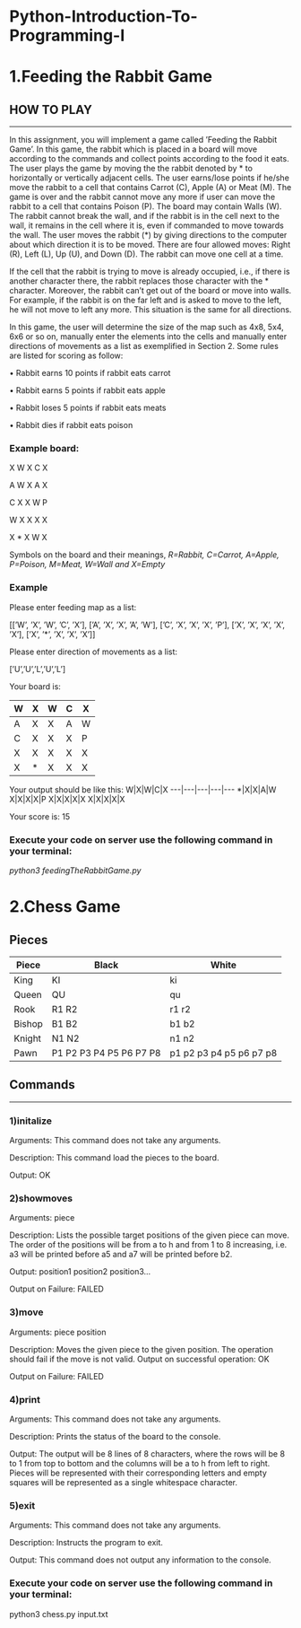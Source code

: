 # Python-Introduction-To-Programming-I
# 1.Feeding the Rabbit Game
## HOW TO PLAY
***
In this assignment, you will implement a game called ’Feeding the Rabbit Game’. In this
game, the rabbit which is placed in a board will move according to the commands and collect
points according to the food it eats. The user plays the game by moving the the rabbit
denoted by * to horizontally or vertically adjacent cells. The user earns/lose points if he/she
move the rabbit to a cell that contains Carrot (C), Apple (A) or Meat (M). The game is over
and the rabbit cannot move any more if user can move the rabbit to a cell that contains
Poison (P). The board may contain Walls (W). The rabbit cannot break the wall, and if the
rabbit is in the cell next to the wall, it remains in the cell where it is, even if commanded to
move towards the wall. The user moves the rabbit (*) by giving directions to the computer
about which direction it is to be moved. There are four allowed moves: Right (R), Left (L),
Up (U), and Down (D). The rabbit can move one cell at a time.

If the cell that the rabbit is trying to move is already occupied, i.e., if there is another character
there, the rabbit replaces those character with the * character. Moreover, the rabbit can’t
get out of the board or move into walls. For example, if the rabbit is on the far left and is
asked to move to the left, he will not move to left any more. This situation is the same for
all directions.

In this game, the user will determine the size of the map such as 4x8, 5x4, 6x6 or so on,
manually enter the elements into the cells and manually enter directions of movements as a
list as exemplified in Section 2.
Some rules are listed for scoring as follow:

• Rabbit earns 10 points if rabbit eats carrot

• Rabbit earns 5 points if rabbit eats apple

• Rabbit loses 5 points if rabbit eats meats

• Rabbit dies if rabbit eats poison



### Example board:

X W X C X

A W X A X

C X X W P

W X X X X

X * X W X

Symbols on the board and their meanings, *R=Rabbit, C=Carrot, A=Apple, P=Poison, M=Meat,*
*W=Wall and X=Empty*

### Example
Please enter feeding map as a list:

[[’W’, ’X’, ’W’, ’C’, ’X’], [’A’, ’X’, ’X’, ’A’, ’W’], [’C’, ’X’, ’X’,
’X’, ’P’], [’X’, ’X’, ’X’, ’X’, ’X’], [’X’, ’*’, ’X’, ’X’, ’X’]]

Please enter direction of movements as a list:

[’U’,’U’,’L’,’U’,’L’]

Your board is:

W|X|W|C|X
---|---|---|---|---
A|X|X|A|W
C|X|X|X|P
X|X|X|X|X
X|*|X|X|X

Your output should be like this:
W|X|W|C|X
---|---|---|---|---
*|X|X|A|W
X|X|X|X|P
X|X|X|X|X
X|X|X|X|X

Your score is: 15


### Execute your code on server use the following command in your terminal:
*python3 feedingTheRabbitGame.py*

# 2.Chess Game
## Pieces
Piece|Black|White
---|---|---
King|KI|ki
Queen|QU|qu
Rook|R1 R2|r1 r2
Bishop|B1 B2|b1 b2
Knight|N1 N2|n1 n2
Pawn|P1 P2 P3 P4 P5 P6 P7 P8|p1 p2 p3 p4 p5 p6 p7 p8

## Commands
---
### 1)initalize
Arguments: This command does not take any arguments.

Description: This command load the pieces to the board.

Output: OK

### 2)showmoves
Arguments: piece

Description: Lists the possible target positions of the given piece can move. The order of
the positions will be from a to h and from 1 to 8 increasing, i.e. a3 will be printed before a5
and a7 will be printed before b2.

Output: position1 position2 position3...

Output on Failure: FAILED

### 3)move
Arguments: piece position

Description: Moves the given piece to the given position. The operation should fail if the
move is not valid.
Output on successful operation: OK

Output on Failure: FAILED

### 4)print
Arguments: This command does not take any arguments.

Description: Prints the status of the board to the console.

Output: The output will be 8 lines of 8 characters, where the rows will be 8 to 1 from
top to bottom and the columns will be a to h from left to right. Pieces will be represented
with their corresponding letters and empty squares will be represented as a single whitespace
character.

### 5)exit
Arguments: This command does not take any arguments.

Description: Instructs the program to exit.

Output: This command does not output any information to the console.

### Execute your code on server use the following command in your terminal:
python3 chess.py input.txt

